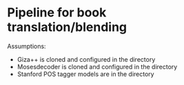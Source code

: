 # Pipeline for book translation/blending

Assumptions:
 - Giza++ is cloned and configured in the directory
 - Mosesdecoder is cloned and configured in the directory
 - Stanford POS tagger models are in the directory
